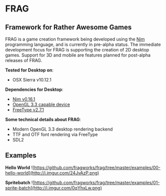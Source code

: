 **FRAG**
=======

Framework for Rather Awesome Games
----------------------------------
FRAG is a game creation framework being developed using the [Nim](https://nim-lang.org/) programming language, and is currently in pre-alpha status. The immediate development focus for FRAG is supporting the creation of 2D desktop games. Support for 3D and mobile are features planned for post-alpha releases of FRAG.

**Tested for Desktop on**:
- OSX Sierra v10.12.1

**Dependencies for Desktop**:
- [Nim v0.16.1](https://github.com/nim-lang/Nim)
- [OpenGL 3.3 capable device](http://opengl.gpuinfo.org/)
- [FreeType v2.7.1](https://www.freetype.org/)

**Some technical details about FRAG**:

 - Modern OpenGL 3.3 desktop rendering backend
 - TTF and OTF font rendering via FreeType
 - SDL2

Examples
-------
**Hello World**
![https://github.com/fragworks/frag/tree/master/examples/00-hello-world](http://i.imgur.com/24JvAzP.png)

**Spritebatch**
![https://github.com/fragworks/frag/tree/master/examples/01-sprite-batch](http://i.imgur.com/0qYhxLw.png)

